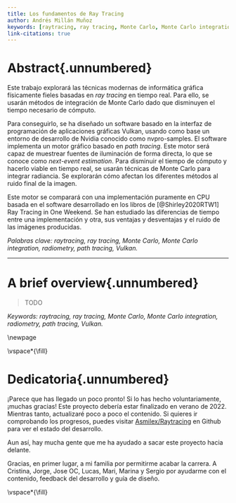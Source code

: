 ```yaml
---
title: Los fundamentos de Ray Tracing
author: Andrés Millán Muñoz
keywords: [raytracing, ray tracing, Monte Carlo, Monte Carlo integration, radiometry, path tracing, Vulkan]
link-citations: true
---
```


# Abstract{.unnumbered}

Este trabajo explorará las técnicas modernas de informática gráfica físicamente fieles basadas en *ray tracing* en tiempo real. Para ello, se usarán métodos de integración de Monte Carlo dado que disminuyen el tiempo necesario de cómputo.

Para conseguirlo, se ha diseñado un software basado en la interfaz de programación de aplicaciones gráficas Vulkan, usando como base un entorno de desarrollo de Nvidia conocido como nvpro-samples. El software implementa un motor gráfico basado en *path tracing*. Este motor será capaz de muestrear fuentes de iluminación de forma directa, lo que se conoce como *next-event estimation*. Para disminuir el tiempo de cómputo y hacerlo viable en tiempo real, se usarán técnicas de Monte Carlo para integrar radiancia. Se explorarán cómo afectan los diferentes métodos al ruido final de la imagen.

Este motor se comparará con una implementación puramente en CPU basada en el software desarrollado en los libros de [@Shirley2020RTW1] Ray Tracing in One Weekend. Se han estudiado las diferencias de tiempo entre una implementación y otra, sus ventajas y desventajas y el ruido de las imágenes producidas.


*Palabras clave: raytracing, ray tracing, Monte Carlo, Monte Carlo integration, radiometry, path tracing, Vulkan.*

<hr>

# A brief overview{.unnumbered}

> TODO

*Keywords: raytracing, ray tracing, Monte Carlo, Monte Carlo integration, radiometry, path tracing, Vulkan.*

\newpage

\vspace*{\fill}

# Dedicatoria{.unnumbered}

¡Parece que has llegado un poco pronto! Si lo has hecho voluntariamente, ¡muchas gracias! Este proyecto debería estar finalizado en verano de 2022. Mientras tanto, actualizaré poco a poco el contenido. Si quieres ir comprobando los progresos, puedes visitar [Asmilex/Raytracing](github.com/Asmilex/Raytracing) en Github para ver el estado del desarrollo.

Aun así, hay mucha gente que me ha ayudado a sacar este proyecto hacia delante.

Gracias, en primer lugar, a mi familia por permitirme acabar la carrera. A Cristina, Jorge, Jose OC, Lucas, Mari, Marina y Sergio por ayudarme con el contenido, feedback del desarrollo y guía de diseño.

\vspace*{\fill}
